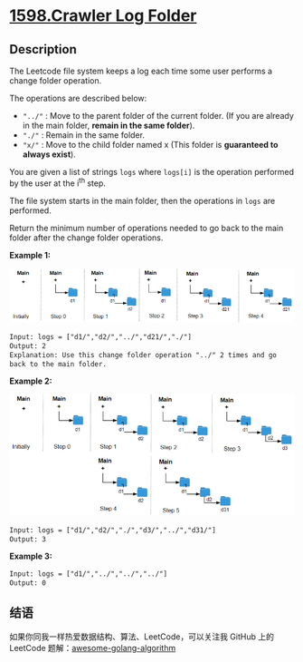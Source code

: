 # [1598.Crawler Log Folder][title]

## Description
The Leetcode file system keeps a log each time some user performs a change folder operation.

The operations are described below:

- `"../"` : Move to the parent folder of the current folder. (If you are already in the main folder, **remain in the same folder**).
- `"./"` : Remain in the same folder.
- `"x/"` : Move to the child folder named x (This folder is **guaranteed to always exist**).

You are given a list of strings `logs` where `logs[i]` is the operation performed by the user at the i<sup>th</sup> step.

The file system starts in the main folder, then the operations in `logs` are performed.

Return the minimum number of operations needed to go back to the main folder after the change folder operations.

**Example 1:**  

![1](./sample_11_1957.png)

```
Input: logs = ["d1/","d2/","../","d21/","./"]
Output: 2
Explanation: Use this change folder operation "../" 2 times and go back to the main folder.
```

**Example 2:**  

![2](./sample_22_1957.png)

```
Input: logs = ["d1/","d2/","./","d3/","../","d31/"]
Output: 3
```

**Example 3:**

```
Input: logs = ["d1/","../","../","../"]
Output: 0
```

## 结语

如果你同我一样热爱数据结构、算法、LeetCode，可以关注我 GitHub 上的 LeetCode 题解：[awesome-golang-algorithm][me]

[title]: https://leetcode.com/problems/crawler-log-folder/
[me]: https://github.com/kylesliu/awesome-golang-algorithm
